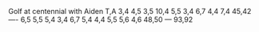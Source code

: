 Golf at centennial with Aiden
T,A
3,4
4,5
3,5
10,4
5,5
3,4
6,7
4,4
7,4
45,42
—-
6,5
5,5
5,4
3,4
6,7
5,4
4,4
5,5
5,6
4,6
48,50
—
93,92